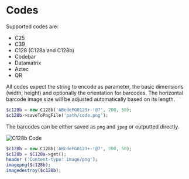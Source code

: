 # Codes

Supported codes are:

* C25
* C39
* C128 (C128a and C128b)
* Codebar
* Datamatrix
* Aztec
* QR

All codes expect the string to encode as parameter, the basic dimensions (width, height) and optionally the orientation for barcodes. The horizontal barcode image size will be adjusted automatically based on its length.

```php
$c128b = new C128b('ABcdeFG0123+-!@?', 200, 50);
$c128b->saveToPngFile('path/code.png');
```

The barcodes can be either saved as `png` and `jpeg` or outputted directly.

![C128b Code](Developer-Guide/services/codes1.png)

```php
$c128b = new C128b('ABcdeFG0123+-!@?', 200, 50);
$c128b = $C128a->get();
header ('Content-type: image/png');
imagepng($c128b);
imagedestroy($c128b);
```

